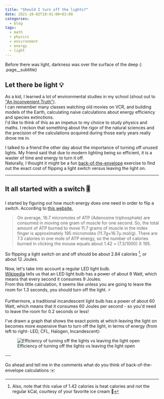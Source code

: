 ```yaml
---
title: "Should I turn off the lights?"
date: 2021-10-02T18:41:00+03:00
categories:
  - blog
tags:
  - math
  - physics
  - environment
  - energy
  - light
---
```


Before there was light, darkness was over the surface of the deep
{: .page__subtitle}
## Let there be light 💡
As a kid, I learned a lot of environmental studies in my school (shout out to ["An Inconvenient Truth"][an-inconvenient-truth]).  
I can remember many classes watching old movies on VCR, and building models of the Earth, calculating naive calculations about energy efficiency and species extinctions.  
I'd like to think of this as an impetus to my choice to study physics and maths. I reckon that something about the rigor of the natural sciences and the precision of the calculations acquired during those early years really drove me in.

I talked to a friend the other day about the importance of turning off unused lights. My friend said that due to modern lighting being so efficient, it is a waster of time and energy to turn it off.  
Naturally, I thought it might be a fun [back-of-the-envelope][back-of-the-envelope] exercise to find out the exact cost of flipping a light switch versus leaving the light on.

---

## It all started with a switch 🎚

I started by figuring out how much energy does one need in order to flip a switch. According to [this website][calories-switch-click], 
> On average, 16.7 micromoles of ATP (Adenosine triphosphate) are consumed in moving one gram of muscle for one second. So, the total amount of ATP burned to move 11.7 grams of muscle in the index finger is approximately 195 micromoles (11.7g×16.7μ mol/g). There are 7.3 calories in one mole of ATP energy, so the number of calories burned in clicking the mouse equals about 1.42 = (7.3/1000) X 195.

So flipping a light switch on and off should be about 2.84 calories [^1], or about 12 Joules.

Now, let's take into account a regular LED light bulb.  
[Wikipedia][wikipedia-light-bulbs-comparison] tells us that an LED light bulb has a power of about 9 Watt, which means that every second it consumes 9 Joules.  
From this little calculation, it seems like unless you are going to leave the room for 1.3 seconds, you should turn off the light.  ⚡️

Furthermore, a traditional incan­descent light bulb has a power of about 60 Watt, which means that it consumes 60 Joules per second - so you'd need to leave the room for 0.2 seconds or less!

I've drawn a graph that shows the exact points at which leaving the light on becomes more expensive than to turn off the light, in terms of energy (from left to right- LED, CFL, Halogen, Incandescent):


<figure class="align-left">
  <img src="{{ site.url }}{{ site.baseurl }}/assets/images/2021-10-02-should-i-turn-off-the-lights/light-graph.png" alt="Efficiency of turning off the lights vs leaving the light open">
  <figcaption>Efficiency of turning off the lights vs leaving the light open</figcaption>
</figure> 
---

Go ahead and tell me in the comments what do you think of back-of-the-envelope calculations ✉️

[an-inconvenient-truth]: https://en.wikipedia.org/wiki/An_Inconvenient_Truth
[back-of-the-envelope]: https://en.wikipedia.org/wiki/Back-of-the-envelope_calculation
[calories-switch-click]: https://gadgets.ndtv.com/others/news/revealed-the-number-of-calories-you-burn-with-click-of-a-mouse-341940
[wikipedia-light-bulbs-comparison]: [https://en.wikipedia.org/wiki/LED_lamp#Comparison_table]
[^1]: Also, note that this value of 1.42 calories is heat calories and not the regular kCal, courtesy of your favorite ice cream 🍦